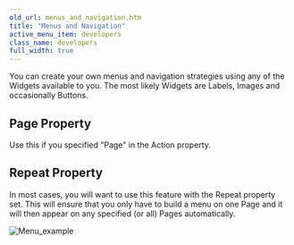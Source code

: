 ```yaml
---
old_url: menus_and_navigation.htm
title: "Menus and Navigation"
active_menu_item: developers
class_name: developers
full_width: true
---
```



You can create your own menus and navigation strategies using any of the Widgets available to you. The most likely Widgets are Labels, Images and occasionally Buttons.

## Page Property

Use this if you specified "Page" in the Action property.

## Repeat Property

In most cases, you will want to use this feature with the Repeat property set. This will ensure that you only have to build a menu on one Page and it will then appear on any specified (or all) Pages automatically.

![Menu\_example](/img/docs/menu_example.zoom50.png)
